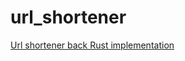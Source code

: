 # url_shortener 

[Url shortener back Rust implementation](src/rust/url_shortener_back/README.md)





